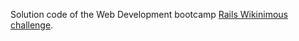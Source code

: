 Solution code of the Web Development bootcamp [Rails Wikinimous challenge](https://github.com/lewagon/fullstack-challenges/tree/master/05-Rails/02-Rails-CRUD/03-Rails-Wikinimous).
